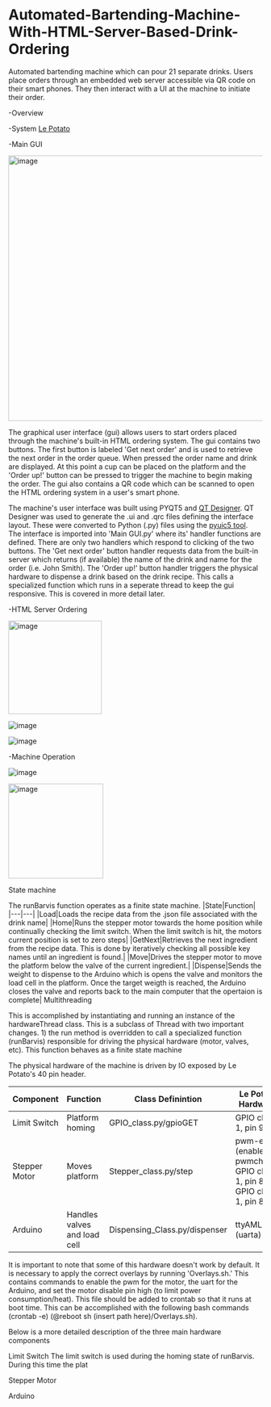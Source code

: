 # Automated-Bartending-Machine-With-HTML-Server-Based-Drink-Ordering
Automated bartending machine which can pour 21 separate drinks. Users place orders through an embedded web server accessible via QR code on their smart phones. They then interact with a UI at the machine to initiate their order.

-Overview

-System
[Le Potato]([url](https://libre.computer/products/aml-s905x-cc/))

-Main GUI

<img width="526" alt="image" src="https://github.com/Wesley-Niswander/Automated-Bartending-Machine-With-HTML-Server-Based-Drink-Ordering/assets/147947724/5eb500ab-b180-4fff-b682-8d4a9a28c6c5">

The graphical user interface (gui) allows users to start orders placed through the machine's built-in HTML ordering system. The gui contains two buttons. The first button is labeled 'Get next order' and is used to retrieve the next order in the order queue. When pressed the order name and drink are displayed. At this point a cup can be placed on the platform and the 'Order up!' button can be pressed to trigger the machine to begin making the order. The gui also contains a QR code which can be scanned to open the HTML ordering system in a user's smart phone.

The machine's user interface was built using PYQT5 and [QT Designer]([url](https://doc.qt.io/qt-6/qtdesigner-manual.html)). QT Designer was used to generate the .ui and .qrc files defining the interface layout. These were converted to Python (.py) files using the [pyuic5 tool]([url](https://pypi.org/project/pyuic5-tool/)). The interface is imported into 'Main GUI.py' where its' handler functions are defined. There are only two handlers which respond to clicking of the two buttons. The 'Get next order' button handler requests data from the built-in server which returns (if available) the name of the drink and name for the order (i.e. John Smith). The 'Order up!' button handler triggers the physical hardware to dispense a drink based on the drink recipe. This calls a specialized function which runs in a seperate thread to keep the gui responsive. This is covered in more detail later.

-HTML Server Ordering

<img width="185" alt="image" src="https://github.com/Wesley-Niswander/Automated-Bartending-Machine-With-HTML-Server-Based-Drink-Ordering/assets/147947724/9f86221b-ce3b-481b-9fe8-ff967817b160">

![image](https://github.com/Wesley-Niswander/Automated-Bartending-Machine-With-HTML-Server-Based-Drink-Ordering/assets/147947724/3fdeeb46-c249-4180-ae62-a6ca25e18647)

![image](https://github.com/Wesley-Niswander/Automated-Bartending-Machine-With-HTML-Server-Based-Drink-Ordering/assets/147947724/2311271f-287a-45e8-8e60-ef06a45c4f44)

-Machine Operation

![image](https://github.com/Wesley-Niswander/Automated-Bartending-Machine-With-HTML-Server-Based-Drink-Ordering/assets/147947724/7f8ca5e3-8ab0-434c-a4c5-3c5a8da1d8f0)

<img width="188" alt="image" src="https://github.com/Wesley-Niswander/Automated-Bartending-Machine-With-HTML-Server-Based-Drink-Ordering/assets/147947724/abe5505a-3dc4-4a68-91d5-5d3b3f801cf0">

State machine

The runBarvis function operates as a finite state machine. 
|State|Function|
|---|---|
|Load|Loads the recipe data from the .json file associated with the drink name|
|Home|Runs the stepper motor towards the home position while continually checking the limit switch. When the limit switch is hit, the motors current position is set to zero steps|
|GetNext|Retrieves the next ingredient from the recipe data. This is done by iteratively checking all possible key names until an ingredient is found.|
|Move|Drives the stepper motor to move the platform below the valve of the current ingredient.|
|Dispense|Sends the weight to dispense to the Arduino which is opens the valve and monitors the load cell in the platform. Once the target weigth is reached, the Arduino closes the valve and reports back to the main computer that the opertaion is complete|
Multithreading

This is accomplished by instantiating and running an instance of the hardwareThread class. This is a subclass of Thread with two important changes. 1) the run method is overridden to call a specialized function (runBarvis) responsible for driving the physical hardware (motor, valves, etc). This function behaves as a finite state machine

The physical hardware of the machine is driven by IO exposed by Le Potato's 40 pin header. 

  |Component|Function|Class Definintion|Le Potato Hardware|
  |----------|-----------|--------------------|---|
  |Limit Switch|Platform homing|GPIO_class.py/gpioGET|GPIO chip 1, pin 98|
  |Stepper Motor|Moves platform|Stepper_class.py/step|pwm-ef (enabled as pwmchip0), GPIO chip 1, pin 84, GPIO chip 1, pin 86|
  |Arduino|Handles valves and load cell|Dispensing_Class.py/dispenser|ttyAML6 (uarta)|

It is important to note that some of this hardware doesn't work by default. It is necessary to apply the correct overlays by running 'Overlays.sh.' This contains commands to enable the pwm for the motor, the uart for the Arduino, and set the motor disable pin high (to limit power consumption/heat). This file should be added to crontab so that it runs at boot time. This can be accomplished with the following bash commands (crontab -e) (@reboot sh (insert path here)/Overlays.sh).

Below is a more detailed description of the three main hardware components

Limit Switch
The limit switch is used during the homing state of runBarvis. During this time the plat

Stepper Motor

Arduino


